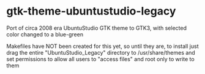 # gtk-theme-ubuntustudio-legacy
Port of circa 2008 era UbuntuStudio GTK theme to GTK3, with selected color changed to a blue-green


Makefiles have NOT been created for this yet, so until they are, to install just drag the entire "UbuntuStudio_Legacy" directory to /usr/share/themes and set permissions to allow all users to "access files" and root only to write to them
